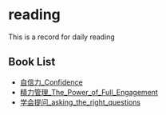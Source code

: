 # reading

This is a record for daily reading

## Book List

- [自信力_Confidence](https://github.com/zhongke/reading/blob/master/markdown/001_Confidence.md)
- [精力管理_The_Power_of_Full_Engagement](https://github.com/zhongke/reading/blob/master/markdown/002_The_Power_of_Full_Engagement.md)
- [学会提问_asking_the_right_questions](https://github.com/zhongke/reading/blob/master/markdown/003_asking_the_right_questions.md)
